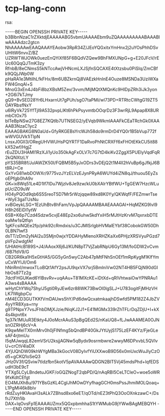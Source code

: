 # tcp-lang-conn

rsa:

-----BEGIN OPENSSH PRIVATE KEY-----
b3BlbnNzaC1rZXktdjEAAAAABG5vbmUAAAAEbm9uZQAAAAAAAAABAAABlwAAAAdzc2gtcn
NhAAAAAwEAAQAAAYEAobw3RpR34Z/JEoYQGxitxYmHnx2j2uYOsPhhDSvUHltW6nvvZ/BZ
UZRWTWJOWk0uezEnQYiXf85F6BQdVZQew9BhFMXUNpG+g+E20JFcV/rEUc60QqQJTmK3zy
RfnbB/8eCNmsS5kNTccAwjVHNcmLXJSjfnSQCAXE4tXtzsbu0PiSIq/ZmCBfk9QQjJWp0W
pHaRA1e3MtilhLfkFHx/8m6UBZkrnQj8VAEzkHnInE4Ouze8MSNDa3UziWXaFW4GnqAl+S
MnoG3xEn4J4bFi8bzXBsM5Zev/3vvm/MljMQtXMQnKc9HIDpZRh3iJk3yon+2G6i7kTJmy
gQ9+BvSED28Yr6LHxarnUt7gPUh/sgO7taPMi/wl73PD+RTRtcCWtgG19ZT5OAYRbsfNxY
u6lRyVk725YfTjI9A532pvpLlKt6hPkPsyvmtbOOqrDz3F3wrRjL9Apap8X8URmbCtOx75
bITeBpNSw27G8EZ7KQtIb7UTNSEG2/yEVqb9WkmlAAAFkCEaTRchGk0XAAAAB3NzaC1yc2
EAAAGBAKG8N0aUd+GfyRKGEBsYrcWJh58do9rmDrD4YQ0r1B5bVup772fwWVGUVk1iTlpN
LnsxJ0GIl3/ORegUHVWUHsPQYRTF1DaRvoPhNtCRXFf6xFHOtEKkCU5it88kX52wf/HgjZ
rEuZDU3HAMI1RzXJi1yUo350kAgFxOLV7c7G7tD4kiKv2ZggX5PUEIyVqdFqR2kQNXtzLY
pYS35BR8f/JulAWZK50I/FQBM5B5yJxODrs3vDEjQ2t1M4ll2hVuBp6gJfkjJ6Bt8RJ+Ce
GxYvG81wbDOWXr/9775vzJYzELVzEJynPRyA6WUYd4iZN8qJ/thuou5EyZsoEPfgb0hA9v
GK+ix8Wq51Le4D1If7IDu7WjzIv8Je9zw/kU0bXAlrYBtfWU+TgGEW7HzcWLupUclZO9uW
H04yPQOd9qb6S5SreoT5D7Mr5rWzjqqw89xd8K0Yy/QKWqfF/FEZmwrTse+WyE3gaTUsNu
xvBGeykLSG+1EzUhBtv8hFam/VpJpQAAAAMBAAEAAAGAI+HqMZKG9lvI9H8h26EiDI1ytW
6SB+K6p7Czd4Sdzw5cvjE48Ep2xo6uhwSkdYxiH5rMJtHzKrvM7qxnxbDTEoaMw1sQtfqn
1gKFcsiNQEe2fp/phk92cRmdxis/u3CJMlSrlgbHVMalEYbf38CobokGW50Dh0LBN7lwf3
dsTT/zDm2yNAl2u3SMjn0wjxYDDAHyMlenoXRHZKaXx6PHjzXRSVyuPGzd7pVFp2wdgfAf
fJHlAtHcB189S+J4/AAoxX6j6J/KUN8pT7VjZabRNpU6Gy13M/foGDW2vCvm/6B7fdV9/G
CB2GR6ka1H5xGtHA5/GG5yGn5wyC2Ab47pMtFNhSnOEf1mRpKygM1KlfYmuCxWYIJI/Om6
hNnRml/mwoxTLoBQt1AfY2psJU9qxVX7srj5BmlniVw02NT4HB5FQjN90dGIhbOs87Tz2g
7dctFHGUKwd6YlBsvRv+uqAAu+T81MXcKE+iDtXd+qRIVhtwaiOwYPNRAu1A3ws4sBAAAA
wHytChYWq7Shy/J5gti0RyJEw6zr88WK73BwOl0lgSLJ+U783ogitFjMHzVHLK7lWgbpCu
nM4ECD3GUTKKfVmDAUws5hY/Pd6dwQcxatmkaajhDSwfd5PM182Z4JbZV4yyYR8Xya+rny
g9TPNpxY7vsJFhbDMjXJzie/NiqKJ2J1+E41MGMx339rZhTFLrDqZDjU+I+kX4s4kpvt6x
1g37k1MUuR3Etkty4J0oMcrAAuS3pBgQEd2S/nKaUQ8+fLJwAAAMEA0OJNsnOZRHj6cV+A
K9qwMeITX0mMrv0h0jFINfmg5bQndBP40GkJYtUyjS175LzEF4KYz/FjeGLesAF4rjtmUu
I5qMJwqqL82emVSrU2ksjjAGNw5qBydx9osrmbwre2wwyM6DPxvbL5QVlvU+crCtV4laDX
4YjUQhDW09khWYgMBa3kGocV08DyIvfYiUXXwoB9D56x0mUxcWuJIyCzOd5+gCKQ1oSeQ3
JHz0V3f/QSviw7tIdzfbn5kotV5pAVAAAAwQDGN2BIT5Vj45mdsPhd+lqfEDSudH3bE9cT
YTXg5LCyLBndetuJGKF/oGQZNogT2qbPD/Q/nAqRBI5CeLTCleO+woe5oWR9fxKdtCEfgt
EO4MJXh8u/971YBsGzKL4CgIJhMOwDYyfhagGCH0msPssJhmiMOLQoaq+L1PgMl46k8bIv
rRdZuyHKIAvaH3sALk7ZBhsd8xo6eET/qOTd/nEZ3tPhQ3OoOXnkzawC+/DsfrJ7Xth1ib
DAX+lqOvsFp1EAAAAUZmx5QGxpbmhhaS1tYWMubG9jYWwBAgMEBQYH
-----END OPENSSH PRIVATE KEY-----